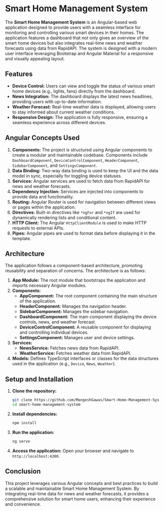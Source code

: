 # Smart Home Management System

The **Smart Home Management System** is an Angular-based web application designed to provide users with a seamless interface for monitoring and controlling various smart devices in their homes. The application features a dashboard that not only gives an overview of the smart home devices but also integrates real-time news and weather forecasts using data from RapidAPI. The system is designed with a modern user interface leveraging Bootstrap and Angular Material for a responsive and visually appealing layout.

## Features

- **Device Control:** Users can view and toggle the status of various smart home devices (e.g., lights, fans) directly from the dashboard.
- **News Integration:** The dashboard displays the latest news headlines, providing users with up-to-date information.
- **Weather Forecast:** Real-time weather data is displayed, allowing users to stay informed about current weather conditions.
- **Responsive Design:** The application is fully responsive, ensuring a seamless experience across different devices.

## Angular Concepts Used

1. **Components:** The project is structured using Angular components to create a modular and maintainable codebase. Components include `DashboardComponent`, `DeviceControlComponent`, `HeaderComponent`, `SidebarComponent`, and `SettingsComponent`.
2. **Data Binding:** Two-way data binding is used to keep the UI and the data model in sync, especially for toggling device statuses.
3. **Services:** Angular services are used to fetch data from RapidAPI for news and weather forecasts.
4. **Dependency Injection:** Services are injected into components to provide data and functionality.
5. **Routing:** Angular Router is used for navigation between different views or pages within the application.
6. **Directives:** Built-in directives like `*ngFor` and `*ngIf` are used for dynamically rendering lists and conditional content.
7. **HTTP Client:** The Angular `HttpClientModule` is used to make HTTP requests to external APIs.
8. **Pipes:** Angular pipes are used to format data before displaying it in the template.

## Architecture

The application follows a component-based architecture, promoting reusability and separation of concerns. The architecture is as follows:

1. **App Module:** The root module that bootstraps the application and imports necessary Angular modules.
2. **Components:**
   - **AppComponent:** The root component containing the main structure of the application.
   - **HeaderComponent:** Manages the navigation header.
   - **SidebarComponent:** Manages the sidebar navigation.
   - **DashboardComponent:** The main component displaying the device controls, news, and weather forecast.
   - **DeviceControlComponent:** A reusable component for displaying and controlling individual devices.
   - **SettingsComponent:** Manages user and device settings.
3. **Services:**
   - **NewsService:** Fetches news data from RapidAPI.
   - **WeatherService:** Fetches weather data from RapidAPI.
4. **Models:** Defines TypeScript interfaces or classes for the data structures used in the application (e.g., `Device`, `News`, `Weather`).

## Setup and Installation

1. **Clone the repository:**
   ```bash
   git clone https://github.com/MangeshGawas/Smart-Home-Management-System.git
   cd smart-home-management-system
   ```

2. **Install dependencies:**
   ```bash
   npm install
   ```

3. **Run the application:**
   ```bash
   ng serve
   ```

4. **Access the application:**
   Open your browser and navigate to `http://localhost:4200`.

## Conclusion

This project leverages various Angular concepts and best practices to build a scalable and maintainable Smart Home Management System. By integrating real-time data for news and weather forecasts, it provides a comprehensive solution for smart home users, enhancing their experience and convenience.


